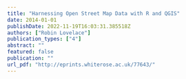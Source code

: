```yaml
---
title: "Harnessing Open Street Map Data with R and QGIS"
date: 2014-01-01
publishDate: 2022-11-19T16:03:31.385518Z
authors: ["Robin Lovelace"]
publication_types: ["4"]
abstract: ""
featured: false
publication: ""
url_pdf: "http://eprints.whiterose.ac.uk/77643/"
---
```


